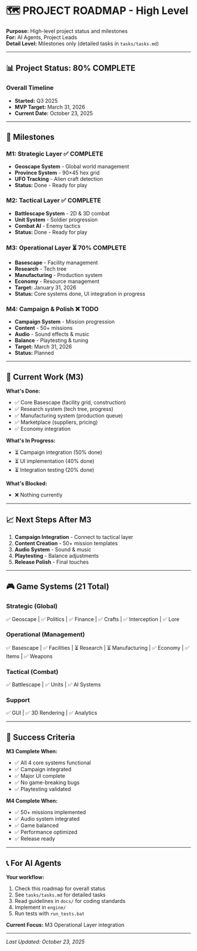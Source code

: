 # 🗺️ PROJECT ROADMAP - High Level

**Purpose:** High-level project status and milestones  
**For:** AI Agents, Project Leads  
**Detail Level:** Milestones only (detailed tasks in `tasks/tasks.md`)

---

## 📊 Project Status: 80% COMPLETE

### Overall Timeline
- **Started:** Q3 2025
- **MVP Target:** March 31, 2026
- **Current Date:** October 23, 2025

---

## 🎯 Milestones

### M1: Strategic Layer ✅ COMPLETE
- **Geoscape System** - Global world management
- **Province System** - 90×45 hex grid
- **UFO Tracking** - Alien craft detection
- **Status:** Done - Ready for play

### M2: Tactical Layer ✅ COMPLETE
- **Battlescape System** - 2D & 3D combat
- **Unit System** - Soldier progression
- **Combat AI** - Enemy tactics
- **Status:** Done - Ready for play

### M3: Operational Layer ⏳ 70% COMPLETE
- **Basescape** - Facility management
- **Research** - Tech tree
- **Manufacturing** - Production system
- **Economy** - Resource management
- **Target:** January 31, 2026
- **Status:** Core systems done, UI integration in progress

### M4: Campaign & Polish ❌ TODO
- **Campaign System** - Mission progression
- **Content** - 50+ missions
- **Audio** - Sound effects & music
- **Balance** - Playtesting & tuning
- **Target:** March 31, 2026
- **Status:** Planned

---

## 🔄 Current Work (M3)

**What's Done:**
- ✅ Core Basescape (facility grid, construction)
- ✅ Research system (tech tree, progress)
- ✅ Manufacturing system (production queue)
- ✅ Marketplace (suppliers, pricing)
- ✅ Economy integration

**What's In Progress:**
- ⏳ Campaign integration (50% done)
- ⏳ UI implementation (40% done)
- ⏳ Integration testing (20% done)

**What's Blocked:**
- ❌ Nothing currently

---

## 📈 Next Steps After M3

1. **Campaign Integration** - Connect to tactical layer
2. **Content Creation** - 50+ mission templates
3. **Audio System** - Sound & music
4. **Playtesting** - Balance adjustments
5. **Release Polish** - Final touches

---

## 🎮 Game Systems (21 Total)

### Strategic (Global)
✅ Geoscape | ✅ Politics | ✅ Finance | ✅ Crafts | ✅ Interception | ✅ Lore

### Operational (Management)
✅ Basescape | ✅ Facilities | ⏳ Research | ⏳ Manufacturing | ✅ Economy | ✅ Items | ✅ Weapons

### Tactical (Combat)
✅ Battlescape | ✅ Units | ✅ AI Systems

### Support
✅ GUI | ✅ 3D Rendering | ✅ Analytics

---

## 🚀 Success Criteria

**M3 Complete When:**
- ✅ All 4 core systems functional
- ✅ Campaign integrated
- ✅ Major UI complete
- ✅ No game-breaking bugs
- ✅ Playtesting validated

**M4 Complete When:**
- ✅ 50+ missions implemented
- ✅ Audio system integrated
- ✅ Game balanced
- ✅ Performance optimized
- ✅ Release ready

---

## 📞 For AI Agents

**Your workflow:**
1. Check this roadmap for overall status
2. See `tasks/tasks.md` for detailed tasks
3. Read guidelines in `docs/` for coding standards
4. Implement in `engine/`
5. Run tests with `run_tests.bat`

**Current Focus:** M3 Operational Layer integration

---

*Last Updated: October 23, 2025*
